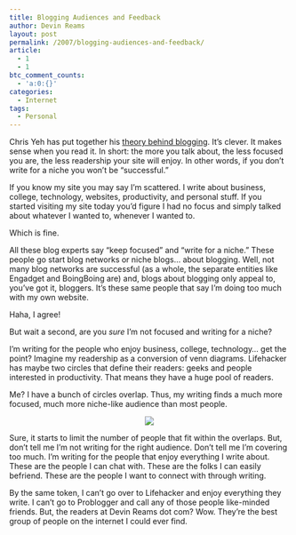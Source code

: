 ```yaml
---
title: Blogging Audiences and Feedback
author: Devin Reams
layout: post
permalink: /2007/blogging-audiences-and-feedback/
article:
  - 1
  - 1
btc_comment_counts:
  - 'a:0:{}'
categories:
  - Internet
tags:
  - Personal
---
```

Chris Yeh has put together his [theory behind blogging][1]. It&#8217;s clever. It makes sense when you read it. In short: the more you talk about, the less focused you are, the less readership your site will enjoy. In other words, if you don&#8217;t write for a niche you won&#8217;t be &#8220;successful.&#8221;

<!--more-->

If you know my site you may say I&#8217;m scattered. I write about business, college, technology, websites, productivity, and personal stuff. If you started visiting my site today you&#8217;d figure I had no focus and simply talked about whatever I wanted to, whenever I wanted to.

Which is fine.

All these blog experts say &#8220;keep focused&#8221; and &#8220;write for a niche.&#8221; These people go start blog networks or niche blogs&#8230; about blogging. Well, not many blog networks are successful (as a whole, the separate entities like Engadget and BoingBoing are) and, blogs about blogging only appeal to, you&#8217;ve got it, bloggers. It&#8217;s these same people that say I&#8217;m doing too much with my own website.

Haha, I agree!

But wait a second, are you *sure* I&#8217;m not focused and writing for a niche?

I&#8217;m writing for the people who enjoy business, college, technology&#8230; get the point? Imagine my readership as a conversion of venn diagrams. Lifehacker has maybe two circles that define their readers: geeks and people interested in productivity. That means they have a huge pool of readers.

Me? I have a bunch of circles overlap. Thus, my writing finds a much more focused, much more niche-like audience than most people.

<center>
  <img src="http://devinreams.com/wp-content/uploads/2007/02/overlaps.png" />
</center>

Sure, it starts to limit the number of people that fit within the overlaps. But, don&#8217;t tell me I&#8217;m not writing for the right audience. Don&#8217;t tell me I&#8217;m covering too much. I&#8217;m writing for the people that enjoy everything I write about. These are the people I can chat with. These are the folks I can easily befriend. These are the people I want to connect with through writing.

By the same token, I can&#8217;t go over to Lifehacker and enjoy everything they write. I can&#8217;t go to Problogger and call any of those people like-minded friends. But, the readers at Devin Reams dot com? Wow. They&#8217;re the best group of people on the internet I could ever find.

 [1]: http://chrisyeh.blogspot.com/2007/02/grand-unified-theorem-of-blogging.html
